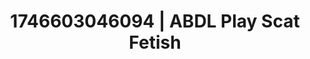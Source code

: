 ---
categories:
- Fantasy lover
- AI-generated
- Whipped cream play
- Erogenous zones
- Lace and desire
- ASMR
- Cosplay
- Lustful close-up
image: /assets/images/1746603046094.jpg
layout: post
seo:
  description: Featured content with high-quality ABDL Play, Scat Fetish. HD images
    available.
  keywords: ABDL Play, Scat Fetish
  og_image: /assets/images/1746603046094.jpg
  schema_type: VisualArtwork
tags:
- ABDL Play
- Scat Fetish
- '#1746603046094'
title: 1746603046094 | ABDL Play Scat Fetish
---